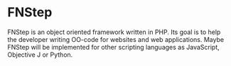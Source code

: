 FNStep
======

FNStep is an object oriented framework written in PHP. Its goal is to help the developer writing OO-code for websites and web applications. Maybe FNStep will be implemented for other scripting languages as JavaScript, Objective J or Python.
